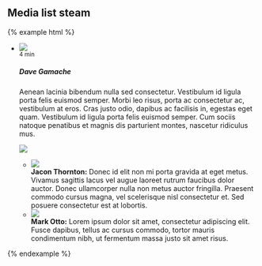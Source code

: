 ## Media list steam

{% example html %}
<ul class="media-list media-list-stream c-w-md">
  <li class="media p-a">
    <a class="media-left" href="#">
      <img class="media-object img-circle" src="{{ site.baseurl }}/assets/img/avatar-dhg.png">
    </a>
    <div class="media-body">
      <div class="media-heading">
        <small class="pull-right">4 min</small>
        <h5 class="m-b-0">Dave Gamache</h5>
      </div>
      <p>
        Aenean lacinia bibendum nulla sed consectetur. Vestibulum id ligula porta felis euismod semper. Morbi leo risus, porta ac consectetur ac, vestibulum at eros. Cras justo odio, dapibus ac facilisis in, egestas eget quam. Vestibulum id ligula porta felis euismod semper. Cum sociis natoque penatibus et magnis dis parturient montes, nascetur ridiculus mus.
      </p>
      <img class="media-body-inline-img" src="{{ site.baseurl }}/assets/img/instagram_17.jpg">
      <ul class="media-list m-b">
        <li class="media">
          <a class="media-left" href="#">
            <img class="media-object img-circle" src="{{ site.baseurl }}/assets/img/avatar-fat.jpg">
          </a>
          <div class="media-body">
            <strong>Jacon Thornton:</strong>
            Donec id elit non mi porta gravida at eget metus. Vivamus sagittis lacus vel augue laoreet rutrum faucibus dolor auctor. Donec ullamcorper nulla non metus auctor fringilla. Praesent commodo cursus magna, vel scelerisque nisl consectetur et. Sed posuere consectetur est at lobortis.
          </div>
        </li>
        <li class="media">
          <a class="media-left" href="#">
            <img class="media-object img-circle" src="{{ site.baseurl }}/assets/img/avatar-mdo.png">
          </a>
          <div class="media-body">
            <strong>Mark Otto:</strong>
            Lorem ipsum dolor sit amet, consectetur adipiscing elit. Fusce dapibus, tellus ac cursus commodo, tortor mauris condimentum nibh, ut fermentum massa justo sit amet risus.
          </div>
        </li>
      </ul>
    </div>
  </li>
</ul>
{% endexample %}
